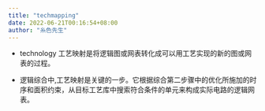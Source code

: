 ```yaml
---
title: "techmapping"
date: 2022-06-21T00:16:54+08:00
author: "糸色先生"
---
```


-   technology 工艺映射是将逻辑图或网表转化成可以用工艺实现的新的图或网表的过程。

-   逻辑综合中,工艺映射是关键的一步。它根据综合第二步骤中的优化所施加的时序和面积约束，从目标工艺库中搜索符合条件的单元来构成实际电路的逻辑网表。